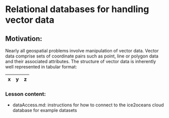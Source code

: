 # Relational databases for handling vector data

## Motivation: 

Nearly all geospatial problems involve manipulation of vector data. Vector data comprise sets of coordinate pairs such as point, line or polygon data and their associated attributes. The structure of vector data is inherently well represented in tabular format:

| x | y | z | 
| -- | -- | --|


 
### Lesson content:

* dataAccess.md: instructions for how to connect to the ice2oceans cloud database for example datasets 